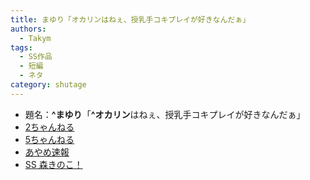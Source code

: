 ```yaml
---
title: まゆり「オカリンはねぇ、授乳手コキプレイが好きなんだぁ」
authors:
  - Takym
tags:
  - SS作品
  - 短編
  - ネタ
category: shutage
---
```

- 題名：**^まゆり**「**^オカリン**はねぇ、授乳手コキプレイが好きなんだぁ」
- [2ちゃんねる](http://viper.2ch.sc/test/read.cgi/news4vip/1553619266)
- [5ちゃんねる](http://hebi.5ch.net/test/read.cgi/news4vip/1553619266)
- [あやめ速報](https://ayamevip.com/archives/53196226.html)
- [SS 森きのこ！](http://morikinoko.com/archives/52129158.html)
